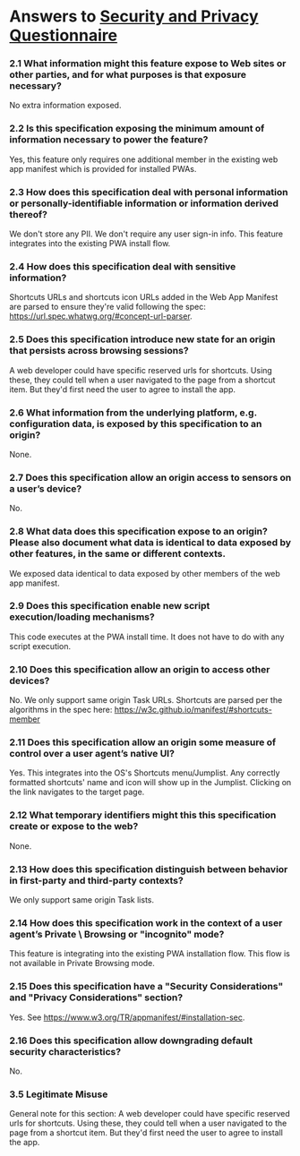 # Answers to [Security and Privacy Questionnaire](https://www.w3.org/TR/security-privacy-questionnaire/)

### 2.1 What information might this feature expose to Web sites or other parties, and for what purposes is that exposure necessary?

No extra information exposed.

### 2.2 Is this specification exposing the minimum amount of information necessary to power the feature?

Yes, this feature only requires one additional member in the existing web app manifest which is provided for installed PWAs.

### 2.3 How does this specification deal with personal information or personally-identifiable information or information derived thereof?

We don't store any PII. We don't require any user sign-in info. This feature integrates into the existing PWA install flow.

### 2.4 How does this specification deal with sensitive information?

Shortcuts URLs and shortcuts icon URLs added in the Web App Manifest are parsed to ensure they're valid following the spec: https://url.spec.whatwg.org/#concept-url-parser.

### 2.5 Does this specification introduce new state for an origin that persists across browsing sessions?

A web developer could have specific reserved urls for shortcuts. Using these, they could tell when a user navigated to the page from a shortcut item. But they'd first need the user to agree to install the app.

### 2.6 What information from the underlying platform, e.g. configuration data, is exposed by this specification to an origin?

None.

### 2.7 Does this specification allow an origin access to sensors on a user’s device?

No.

### 2.8 What data does this specification expose to an origin? Please also document what data is identical to data exposed by other features, in the same or different contexts.

We exposed data identical to data exposed by other members of the web app manifest.

### 2.9 Does this specification enable new script execution/loading mechanisms?

This code executes at the PWA install time. It does not have to do with any script execution.

### 2.10 Does this specification allow an origin to access other devices?

No. We only support same origin Task URLs. Shortcuts are parsed per the algorithms in the spec here: https://w3c.github.io/manifest/#shortcuts-member

### 2.11 Does this specification allow an origin some measure of control over a user agent’s native UI?

Yes. This integrates into the OS's Shortcuts menu/Jumplist. Any correctly formatted shortcuts' name and icon will show up in the Jumplist. Clicking on the link navigates to the target page.

### 2.12 What temporary identifiers might this this specification create or expose to the web?

None.

### 2.13 How does this specification distinguish between behavior in first-party and third-party contexts?

We only support same origin Task lists.

### 2.14 How does this specification work in the context of a user agent’s Private \ Browsing or "incognito" mode?

This feature is integrating into the existing PWA installation flow. This flow is not available in Private Browsing mode.

### 2.15 Does this specification have a "Security Considerations" and "Privacy Considerations" section?

Yes. See https://www.w3.org/TR/appmanifest/#installation-sec.

### 2.16 Does this specification allow downgrading default security characteristics?

No.

### 3.5 Legitimate Misuse

General note for this section: A web developer could have specific reserved urls for shortcuts. Using these, they could tell when a user navigated to the page from a shortcut item. But they'd first need the user to agree to install the app.
